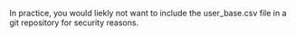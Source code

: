 In practice, you would liekly not want to include the user_base.csv file in a git repository for security reasons.
